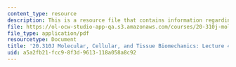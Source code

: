 ```yaml
---
content_type: resource
description: This is a resource file that contains information regarding lecture 4.
file: https://ol-ocw-studio-app-qa.s3.amazonaws.com/courses/20-310j-molecular-cellular-and-tissue-biomechanics-spring-2015/a5a2fb21fcc98f3d9613118a058a8c92_MIT20_310JS15_Lecture4.pdf
file_type: application/pdf
resourcetype: Document
title: '20.310J Molecular, Cellular, and Tissue Biomechanics: Lecture 4'
uid: a5a2fb21-fcc9-8f3d-9613-118a058a8c92
---
```

